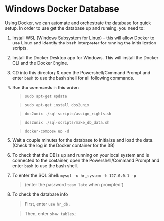 # Windows Docker Database
Using Docker, we can automate and orchestrate the database for quick setup.
In order to use get the database up and running, you need to:

1. Install WSL (Windows Subsystem for Linux) - this will allow Docker to use Linux and 
identify the bash interpreter for running the initialization scripts. 

2. Install the Docker Desktop app for Windows. This will install the Docker CLI and the Docker Engine.

3. CD into this directory & open the Powershell/Command Prompt and enter `bash` to use the bash shell for all following commands.

4. Run the commands in this order:

    > `sudo apt-get update`
    
    > `sudo apt-get install dos2unix`

    > `dos2unix ./sql-scripts/assign_rights.sh`

    > `dos2unix ./sql-scripts/make_db_data.sh`

    > `docker-compose up -d`

5. Wait a couple minutes for the database to initialize and load the data. (Check the log in the Docker container for the DB)

6. To check that the DB is up and running on your local system and is connected to the container, open the Powershell/Command Prompt and enter `bash` to use the bash shell.

7. To enter the SQL Shell: `mysql -u hr_system -h 127.0.0.1 -p` 

    > (enter the password `team_late` when prompted`)

8. To check the database info
    > First, enter `use hr_db;`

    > Then, enter `show tables;`